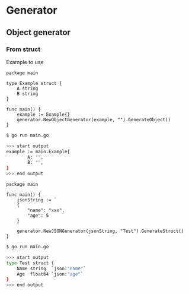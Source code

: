 # Generator

## Object generator
### From struct

Example to use
```golang
package main

type Example struct {
	A string
	B string
}

func main() {
	example := Example{}
	generator.NewObjectGenerator(example, "").GenerateObject()
}
```

```bash
$ go run main.go

>>> start output
example := main.Example{
        A: "",
        B: "",
}
>>> end output
```


```golang
package main

func main() {
	jsonString := `
	{
        "name": "xxx",
        "age": 5
    }
	`
	generator.NewJSONGenerator(jsonString, "Test").GenerateStruct()
}

```

```bash
$ go run main.go

>>> start output
type Test struct {
	Name string  `json:"name"`
	Age  float64 `json:"age"`
}
>>> end output
```